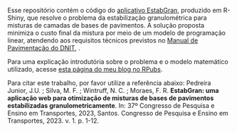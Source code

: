 Esse repositório contém o código do [aplicativo EstabGran](https://pedreirajr.shinyapps.io/EstabGran/), produzido em R-Shiny, que resolve o problema da estabilização granulométrica para misturas de camadas de bases de pavimentos. A solução proposta minimiza o custo final da mistura por meio de um modelo de programação linear, atendendo aos requisitos técnicos previstos no [Manual de Pavimentação do DNIT](https://www.gov.br/dnit/pt-br/assuntos/planejamento-e-pesquisa/ipr/coletanea-de-manuais/vigentes/ipr_719_manual_de_pavimentacao_versao_corrigda_errata_1.pdf), .

Para uma explicação introdutória sobre o problema e o modelo matemático utilizado, acesse [esta página do meu blog no RPubs](https://rpubs.com/pedreirajr/EstabGran).

Para citar este trabalho, por favor utilize a referência abaixo:
Pedreira Junior, J.U. ; Silva, M. F. ; Wintruff, N. C. ; Moraes, F. R. **EstabGran: uma aplicação web para otimização de misturas de bases de pavimentos estabilizadas granulometricamente**. In: 37º Congresso de Pesquisa e Ensino em Transportes, 2023, Santos. Congresso de Pesquisa e Ensino em Transportes, 2023. v. 1. p. 1-12.


